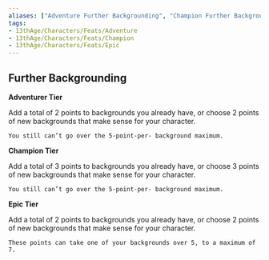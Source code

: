 ```yaml
---
aliases: ["Adventure Further Backgrounding", "Champion Further Backgrounding", "Epic Further Backgrounding"]
tags: 
- 13thAge/Characters/Feats/Adventure
- 13thAge/Characters/Feats/Champion
- 13thAge/Characters/Feats/Epic
---
```

## Further Backgrounding
**Adventurer Tier**

Add a total of 2 points to backgrounds you already have, or choose 2 points of new backgrounds that make sense for your character. 

`You still can’t go over the 5-point-per- background maximum.`

**Champion Tier**

Add a total of 3 points to backgrounds you already have, or choose 3 points of new backgrounds that make sense for your character. 

`You still can’t go over the 5-point-per- background maximum.`

**Epic Tier**

Add a total of 2 points to backgrounds you already have, or choose 2 points of new backgrounds that make sense for your character. 

`These points can take one of your backgrounds over 5, to a maximum of 7.`